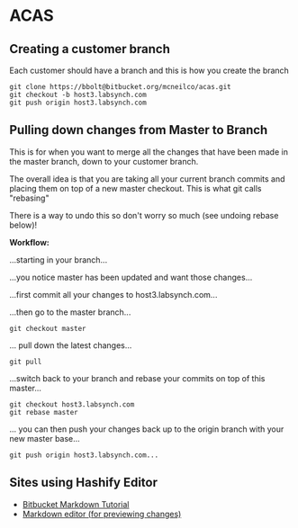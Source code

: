 
# ACAS
 
 
## Creating a customer branch
 
 
Each customer should have a branch and this is how you create the branch
 
    git clone https://bbolt@bitbucket.org/mcneilco/acas.git
    git checkout -b host3.labsynch.com
    git push origin host3.labsynch.com
 

## Pulling down changes from Master to Branch

This is for when you want to merge all the changes that have been made in the master branch, down to your customer branch.

The overall idea is that you are taking all your current branch commits and placing them on top of a new master checkout.  This is what git calls "rebasing"

There is a way to undo this so don't worry so much (see undoing rebase below)!

**Workflow:**

...starting in your branch...

...you notice master has been updated and want those changes...

...first commit all your changes to host3.labsynch.com...

...then go to the master branch...

    git checkout master
    
... pull down the latest changes...

    git pull
    
...switch back to your branch and rebase your commits on top of this master...

    git checkout host3.labsynch.com
    git rebase master
    
... you can then push your changes back up to the origin branch with your new master base...

    git push origin host3.labsynch.com...


## Sites using Hashify Editor
 
  - [Bitbucket  Markdown Tutorial][1]
  - [Markdown editor (for previewing changes)][2]
 
 
[1]:https://confluence.atlassian.com/display/BITBUCKET/Displaying+README+Text+on+the+Overview#DisplayingREADMETextontheOverview-ExampleMarkdownREADME
[2]: http://hashify.me/